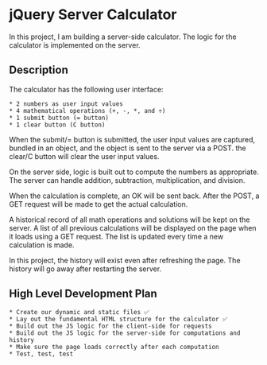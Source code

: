 # jQuery Server Calculator

In this project, I am building a server-side calculator. The logic for the calculator is implemented on the server.

## Description

The calculator has the following user interface:

    * 2 numbers as user input values
    * 4 mathematical operations (+, -, *, and ÷)
    * 1 submit button (= button)
    * 1 clear button (C button)

When the submit/= button is submitted, the user input values are captured, bundled in an object, and the object is sent to the server via a POST. the clear/C button will clear the user input values.

On the server side, logic is built out to compute the numbers as appropriate. The server can handle addition, subtraction, multiplication, and division.

When the calculation is complete, an OK will be sent back. After the POST, a GET request will be made to get the actual calculation.

A historical record of all math operations and solutions will be kept on the server. A list of all previous calculations will be displayed on the page when it loads using a GET request. The list is updated every time a new calculation is made.

In this project, the history will exist even after refreshing the page. The history will go away after restarting the server.

## High Level Development Plan

    * Create our dynamic and static files ✅
    * Lay out the fundamental HTML structure for the calculator ✅
    * Build out the JS logic for the client-side for requests
    * Build out the JS logic for the server-side for computations and history
    * Make sure the page loads correctly after each computation
    * Test, test, test
